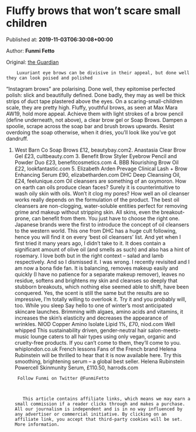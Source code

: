 
# Fluffy brows that won’t scare small children

Published at: **2019-11-03T06:30:08+00:00**

Author: **Funmi Fetto**

Original: [the Guardian](https://www.theguardian.com/lifeandstyle/2019/nov/03/fluffy-brows-that-wont-scare-the-small-children-beauty)


        Luxuriant eye brows can be divisive in their appeal, but done well they can look poised and polished
      
“Instagram brows” are polarising. Done well, they epitomise perfected polish: slick and beautifully defined. Done badly, they may as well be thick strips of duct tape plastered above the eyes. On a scaring-small-children scale, they are pretty high. Fluffy, youthful brows, as seen at Max Mara AW19, hold more appeal. Achieve them with light strokes of a brow pencil (define underneath, not above), a clear brow gel or Soap Brows. Dampen a spoolie, scrape across the soap bar and brush brows upwards. Resist overdoing the soap otherwise, when it dries, you’ll look like you’ve got dandruff.
1. West Barn Co Soap Brows £12, beautybay.com2. Anastasia Clear Brow Gel £23, cultbeauty.com 3. Benefit Brow Styler Eyebrow Pencil and Powder Duo £23, benefitcosmetics.com 4. BBB Nourishing Brow Oil £22, lookfantastic.com 5. Elizabeth Arden Prevage Clinical Lash + Brow Enhancing Serum £90, elizabetharden.com
DHC Deep Cleansing Oil, £24, feelunique.com Oil cleansers are something of an oxymoron. How on earth can oils produce clean faces? Surely it is counterintuitive to wash oily skin with oils. Won’t it clog my pores?
How well an oil cleanser works really depends on the formulation of the product. The best oil cleansers are non-clogging, water-soluble entities perfect for removing grime and makeup without stripping skin. All skins, even the breakout-prone, can benefit from them. You just have to choose the right one.
Japanese brands were the first to introduce the concept of oil cleansers to the western world. This one from DHC has a huge cult following, hence you will find it on every ‘best oil cleansers’ list. And yet when I first tried it many years ago, I didn’t take to it. It does contain a significant amount of olive oil (and smells as such) and also has a hint of rosemary. I love both but in the right context – salad and lamb respectively. And so I dismissed it.
I was wrong. I recently revisited and I am now a bona fide fan. It is balancing, removes makeup easily and quickly (I have no patience for a separate makeup remover), leaves no residue, softens and brightens my skin and cleanses so deeply that stubborn breakouts, which nothing else seemed able to shift, have been conquered. Yes, the scent is still the same but the results are so impressive, I’m totally willing to overlook it. Try it and you probably will, too.
While you sleep Say hello to one of winter’s most anticipated skincare launches. Brimming with algaes, amino acids and vitamins, it increases the skin’s elasticity and decreases the appearance of wrinkles. NIOD Copper Amino Isolate Lipid 1%, £70, niod.com
Well whipped This sustainability driven, gender-neutral hair salon-meets-music lounge caters to all hair types using only vegan, organic and cruelty-free products. If you can’t come to them, they’ll come to you. whiplondon.co.uk
French lessons Fans of the French brand Helena Rubinstein will be thrilled to hear that it is now available here. Try this smoothing, brightening serum – a global best seller. Helena Rubinstein Powercell Skinmunity Serum, £110.50, harrods.com

        Follow Funmi on Twitter @FunmiFetto
      

        
          This article contains affiliate links, which means we may earn a small commission if a reader clicks through and makes a purchase. All our journalism is independent and is in no way influenced by any advertiser or commercial initiative. By clicking on an affiliate link, you accept that third-party cookies will be set. More information.
        
      
